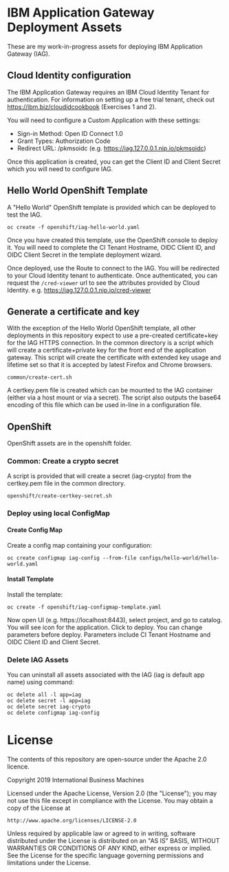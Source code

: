 # IBM Application Gateway Deployment Assets
These are my work-in-progress assets for deploying IBM Application Gateway (IAG).

## Cloud Identity configuration
The IBM Application Gateway requires an IBM Cloud Identity Tenant for authentication.
For information on setting up a free trial tenant, check out https://ibm.biz/cloudidcookbook (Exercises 1 and 2).

You will need to configure a Custom Application with these settings:
  - Sign-in Method: Open ID Connect 1.0
  - Grant Types: Authorization Code
  - Redirect URL: <Route>/pkmsoidc (e.g. https://iag.127.0.0.1.nip.io/pkmsoidc)

Once this application is created, you can get the Client ID and Client Secret which you will need to configure IAG.

## Hello World OpenShift Template
A "Hello World" OpenShift template is provided which can be deployed to test the IAG.

```
oc create -f openshift/iag-hello-world.yaml
```

Once you have created this template, use the OpenShift console to deploy it.  You will need to complete the CI Tenant Hostname, OIDC Client ID,
and OIDC Client Secret in the template deployment wizard.

Once deployed, use the Route to connect to the IAG.  You will be redirected to your Cloud Identity tenant to authenticate.
Once authenticated, you can request the `/cred-viewer` url to see the attributes provided by Cloud Identity.
e.g. https://iag.127.0.0.1.nip.io/cred-viewer

## Generate a certificate and key
With the exception of the Hello World OpenShift template, all other deployments in this repository expect to use a pre-created certificate+key for the IAG HTTPS connection.  In the common directory is a script which will create a certificate+private key for the front end of the application gateway.  This script will create the certificate with extended key usage and lifetime set so that it is accepted by latest Firefox and Chrome browsers.

```
common/create-cert.sh
```

A certkey.pem file is created which can be mounted to the IAG container (either via a host mount or via a secret).
The script also outputs the base64 encoding of this file which can be used in-line in a configuration file.

## OpenShift
OpenShift assets are in the openshift folder.

### Common: Create a crypto secret
A script is provided that will create a secret (iag-crypto) from the certkey.pem file in the common directory.

```
openshift/create-certkey-secret.sh
```

### Deploy using local ConfigMap

#### Create Config Map
Create a config map containing your configuration:
```
oc create configmap iag-config --from-file configs/hello-world/hello-world.yaml
```

#### Install Template
Install the template:
```
oc create -f openshift/iag-configmap-template.yaml
```
Now open UI (e.g. https://localhost:8443), select project, and go to catalog. You will see icon for the application.  Click to deploy.  You can change parameters before deploy.  Parameters include CI Tenant Hostname and OIDC Client ID and Client Secret.

### Delete IAG Assets
You can uninstall all assets associated with the IAG (iag is default app name) using command:
```
oc delete all -l app=iag
oc delete secret -l app=iag
oc delete secret iag-crypto
oc delete configmap iag-config
```

# License

The contents of this repository are open-source under the Apache 2.0 licence.

Copyright 2019 International Business Machines

Licensed under the Apache License, Version 2.0 (the "License");
you may not use this file except in compliance with the License.
You may obtain a copy of the License at

    http://www.apache.org/licenses/LICENSE-2.0

Unless required by applicable law or agreed to in writing, software
distributed under the License is distributed on an "AS IS" BASIS,
WITHOUT WARRANTIES OR CONDITIONS OF ANY KIND, either express or implied.
See the License for the specific language governing permissions and
limitations under the License.

